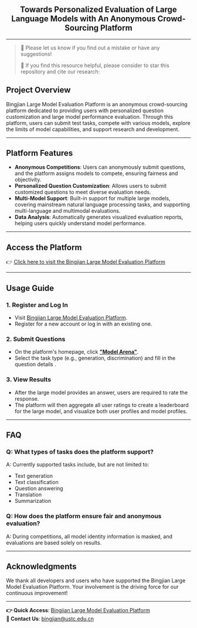 <div align="center">
  <h2><b> Towards Personalized Evaluation of Large Language Models with An Anonymous Crowd-Sourcing Platform</b></h2>
</div>

---
>
> 🙋 Please let us know if you find out a mistake or have any suggestions!
> 
> 🌟 If you find this resource helpful, please consider to star this repository and cite our research:


## Project Overview

Bingjian Large Model Evaluation Platform is an anonymous crowd-sourcing platform dedicated to providing users with personalized question customization and large model performance evaluation. Through this platform, users can submit test tasks, compete with various models, explore the limits of model capabilities, and support research and development.

---

## Platform Features

- **Anonymous Competitions**: Users can anonymously submit questions, and the platform assigns models to compete, ensuring fairness and objectivity.
- **Personalized Question Customization**: Allows users to submit customized questions to meet diverse evaluation needs.
- **Multi-Model Support**: Built-in support for multiple large models, covering mainstream natural language processing tasks, and supporting multi-language and multimodal evaluations.
- **Data Analysis**: Automatically generates visualized evaluation reports, helping users quickly understand model performance.

---

## Access the Platform

👉 [Click here to visit the Bingjian Large Model Evaluation Platform](https://bjllm.com)

---

## Usage Guide

### 1. Register and Log In
- Visit [Bingjian Large Model Evaluation Platform](https://bjllm.com).
- Register for a new account or log in with an existing one.

### 2. Submit Questions
- On the platform's homepage, click [**"Model Arena"**](https://bjllm.com/model-arena).
- Select the task type (e.g., generation, discrimination) and fill in the question details .


### 3. View Results
- After the large model provides an answer, users are required to rate the response. 
- The platform will then aggregate all user ratings to create a leaderboard for the large model, and visualize both user profiles and model profiles.
---

## FAQ

### Q: What types of tasks does the platform support?  
A: Currently supported tasks include, but are not limited to:
   - Text generation
   - Text classification
   - Question answering
   - Translation
   - Summarization

### Q: How does the platform ensure fair and anonymous evaluation?  
A: During competitions, all model identity information is masked, and evaluations are based solely on results.

---

## Acknowledgments

We thank all developers and users who have supported the Bingjian Large Model Evaluation Platform. Your involvement is the driving force for our continuous improvement!

---

**👉 Quick Access**: [Bingjian Large Model Evaluation Platform](https://bjllm.com)  
**📧 Contact Us**: bingjian@ustc.edu.cn  